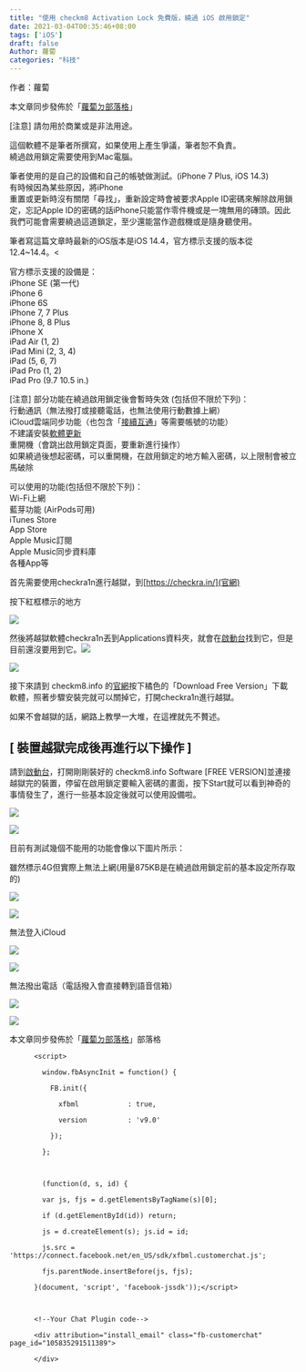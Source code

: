 ```yaml
---
title: "使用 checkm8 Activation Lock 免費版，繞過 iOS 啟用鎖定"
date: 2021-03-04T00:35:46+08:00
tags: ['iOS']
draft: false
Author: 蘿蔔
categories: "科技"
---
```


作者：蘿蔔

本文章同步發佈於「[蘿蔔ㄉ部落格](https://iambjlu.blogspot.com)」

[注意] 請勿用於商業或是非法用途。

這個軟體不是筆者所撰寫，如果使用上產生爭議，筆者恕不負責。  
繞過啟用鎖定需要使用到Mac電腦。

筆者使用的是自己的設備和自己的帳號做測試。(iPhone 7 Plus, iOS 14.3)  
有時候因為某些原因，將iPhone  
重置或更新時沒有關閉「尋找」，重新設定時會被要求Apple ID密碼來解除啟用鎖定，忘記Apple ID的密碼的話iPhone只能當作零件機或是一塊無用的磚頭。因此我們可能會需要繞過這道鎖定，至少還能當作遊戲機或是隨身聽使用。

筆者寫這篇文章時最新的iOS版本是iOS 14.4，官方標示支援的版本從12.4~14.4。<

官方標示支援的設備是：  
iPhone SE (第一代)  
iPhone 6  
iPhone 6S  
iPhone 7, 7 Plus  
iPhone 8, 8 Plus  
iPhone X  
iPad Air (1, 2)  
iPad Mini (2, 3, 4)  
iPad (5, 6, 7)  
iPad Pro (1, 2)  
iPad Pro (9.7 10.5 in.)

[注意] 部分功能在繞過啟用鎖定後會暫時失效 (包括但不限於下列)：  
行動通訊（無法撥打或接聽電話，也無法使用行動數據上網）  
iCloud雲端同步功能（也包含「[接續互通](https://support.apple.com/zh-tw/HT204681)」等需要帳號的功能）  
不建議安裝[軟體更新](https://support.apple.com/zh-tw/HT204204])  
重開機（會跳出啟用鎖定頁面，要重新進行操作）  
如果繞過後想起密碼，可以重開機，在啟用鎖定的地方輸入密碼，以上限制會被立馬破除

可以使用的功能(包括但不限於下列)：  
Wi-Fi上網  
藍芽功能 (AirPods可用)  
iTunes Store  
App Store  
Apple Music訂閱  
Apple Music同步資料庫  
各種App等

首先需要使用checkra1n進行越獄，到[https://checkra.in/](官網)

按下紅框標示的地方  

[![](https://1.bp.blogspot.com/-Bob3QMbUbuY/YEBNtXjtAgI/AAAAAAABlpU/OQKz2eBxp7cp_cFGq79Gbtt7a_XRRe9dACPcBGAYYCw/w550-h669/%25E6%2588%25AA%25E5%259C%2596%2B2021-02-12%2B%25E4%25B8%258B%25E5%258D%25883.13.11.png)](https://checkra.in/)

然後將越獄軟體checkra1n丟到Applications資料夾，就會在[啟動台](https://support.apple.com/zh-tw/HT202635)找到它，但是目前還沒要用到它。![](https://1.bp.blogspot.com/-LrCIMA-WhWk/YEBOnzJKp0I/AAAAAAABlpc/6UhEyq3ayNkzx2i38u-1IBDkhAX2K75wgCPcBGAYYCw/s772/%25E6%2588%25AA%25E5%259C%2596%2B2021-02-12%2B%25E4%25B8%258B%25E5%258D%25883.15.00.png)

![](https://1.bp.blogspot.com/-LrCIMA-WhWk/YEBOnzJKp0I/AAAAAAABlpc/6UhEyq3ayNkzx2i38u-1IBDkhAX2K75wgCPcBGAYYCw/w517-h357/%25E6%2588%25AA%25E5%259C%2596%2B2021-02-12%2B%25E4%25B8%258B%25E5%258D%25883.15.00.png)
  
接下來請到 checkm8.info 的[官網](https://checkm8.info/free-bypass-activation-lock-tool)按下橘色的「Download Free Version」下載  
軟體，照著步驟安裝完就可以關掉它，打開checkra1n進行越獄。  

如果不會越獄的話，網路上教學一大堆，在這裡就先不贅述。
  
## [ 裝置越獄完成後再進行以下操作 ]

請到[啟動台](https://support.apple.com/zh-tw/HT202635)，打開剛剛裝好的 checkm8.info Software [FREE VERSION]並連接越獄完的裝置，停留在啟用鎖定要輸入密碼的畫面，按下Start就可以看到神奇的事情發生了，進行一些基本設定後就可以使用設備啦。

![](https://1.bp.blogspot.com/-OygRsmhKE0s/YEBThZjmR5I/AAAAAAABlp8/tTGh-k65exsxrzj455QeBQbyz6B6NUAuACNcBGAsYHQ/s569/%25E6%2588%25AA%25E5%259C%2596%2B2021-02-12%2B%25E4%25B8%258B%25E5%258D%25883.16.24.png)

![](https://1.bp.blogspot.com/-OygRsmhKE0s/YEBThZjmR5I/AAAAAAABlp8/tTGh-k65exsxrzj455QeBQbyz6B6NUAuACNcBGAsYHQ/w516-h426/%25E6%2588%25AA%25E5%259C%2596%2B2021-02-12%2B%25E4%25B8%258B%25E5%258D%25883.16.24.png)

目前有測試幾個不能用的功能會像以下圖片所示：

雖然標示4G但實際上無法上網(用量875KB是在繞過啟用鎖定前的基本設定所存取的)

![](https://1.bp.blogspot.com/-wqzLc9wLBdg/YEBSxHkIP2I/AAAAAAABlps/kB1QNgk-0lUZGZJExlX99bzyA9AOavevgCPcBGAYYCw/s2048/IMG_140AD17C1604-1.jpeg)

![](https://1.bp.blogspot.com/-wqzLc9wLBdg/YEBSxHkIP2I/AAAAAAABlps/kB1QNgk-0lUZGZJExlX99bzyA9AOavevgCPcBGAYYCw/w360-h640/IMG_140AD17C1604-1.jpeg)

無法登入iCloud

![](https://1.bp.blogspot.com/-DmhSsVxHjLo/YEBTeGZk2zI/AAAAAAABlp0/OpQciqEUvjQQA87zDhnRKw9Ixtiy7FyjQCNcBGAsYHQ/s1120/%25E6%2588%25AA%25E5%259C%2596%2B2021-02-12%2B%25E4%25B8%258B%25E5%258D%25884.37.17.png)

![](https://1.bp.blogspot.com/-DmhSsVxHjLo/YEBTeGZk2zI/AAAAAAABlp0/OpQciqEUvjQQA87zDhnRKw9Ixtiy7FyjQCNcBGAsYHQ/w387-h640/%25E6%2588%25AA%25E5%259C%2596%2B2021-02-12%2B%25E4%25B8%258B%25E5%258D%25884.37.17.png)

無法撥出電話（電話撥入會直接轉到語音信箱）</div>  

![](https://1.bp.blogspot.com/-urhTRb61qj0/YEBTeOCOX4I/AAAAAAABlp4/IXUixciOGbAVE9jKIDC9XZ9zrorfmHa-wCNcBGAsYHQ/s2048/IMG_C0C2C5D6F028-1.jpeg)

![](https://1.bp.blogspot.com/-urhTRb61qj0/YEBTeOCOX4I/AAAAAAABlp4/IXUixciOGbAVE9jKIDC9XZ9zrorfmHa-wCNcBGAsYHQ/w360-h640/IMG_C0C2C5D6F028-1.jpeg)
  
本文章同步發佈於「[蘿蔔ㄉ部落格](https://iambjlu.blogspot.com)」部落格

```
      <script>

        window.fbAsyncInit = function() {

          FB.init({

            xfbml            : true,

            version          : 'v9.0'

          });

        };



        (function(d, s, id) {

        var js, fjs = d.getElementsByTagName(s)[0];

        if (d.getElementById(id)) return;

        js = d.createElement(s); js.id = id;

        js.src = 'https://connect.facebook.net/en_US/sdk/xfbml.customerchat.js';

        fjs.parentNode.insertBefore(js, fjs);

      }(document, 'script', 'facebook-jssdk'));</script>



      <!--Your Chat Plugin code-->

      <div attribution="install_email" class="fb-customerchat" page_id="105835291511389">

      </div>
```
